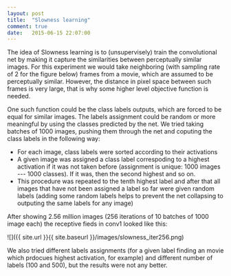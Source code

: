 ```yaml
---
layout: post
title:  "Slowness learning"
comment: true
date:   2015-06-15 22:07:00
---
```


The idea of Slowness learning is to (unsupervisely) train the convolutional net by making it capture the similarities between perceptually similar images. For this experiment we would take neighboring (with sampling rate of 2 for the figure below) frames from a movie, which are assumed to be perceptually similar. However, the distance in pixel space between such frames is very large, that is why some higher level objective function is needed.

One such function could be the class labels outputs, which are forced to be equal for similar images. The labels assignment could be random or more meaningful by using the classes predicted by the net. We tried taking batches of 1000 images, pushing them through the net and coputing the class labels in the following way:

* For each image, class labels were sorted according to their activations
* A given image was assigned a class label correspoding to a highest activation if it was not taken before (assignment is unique: 1000 images --- 1000 classes). If it was, then the second highest and so on.
* This procedure was repeated to the tenth highest label and after that all images that have not been assigned a label so far were given random labels (adding some random labels helps to prevent the net collapsing to outputing the same labels for any image)

After showing 2.56 million images (256 iterations of 10 batches of 1000 image each) the receptive fieds in conv1 looked like this:

![]({{ site.url }}{{ site.baseurl }}/images/slowness_iter256.png)

We also tried different labels assignments (for a given label finding an movie which prdocues highest activation, for example) and different number of labels (100 and 500), but the results were not any better.
